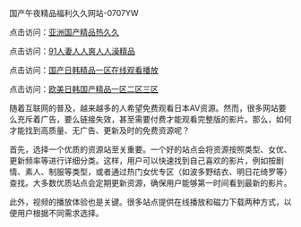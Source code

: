 国产午夜精品福利久久网站-0707YW

点击访问：<a href="https://gsd-agv.pages.dev/">亚洲国产精品热久久</a>

点击访问：<a href="https://gda-c7m.pages.dev/">91人妻人人爽人人澡精品</a>

点击访问：<a href="https://tfda.pages.dev/">国产日韩精品一区在线观看播放</a>

点击访问：<a href="https://bsdf-5f5.pages.dev/">欧美日韩国产精品一区二区三区</a>

随着互联网的普及，越来越多的人希望免费观看日本AV资源。然而，很多网站要么充斥着广告，要么链接失效，甚至需要付费才能观看完整版的影片。那么，如何才能找到高质量、无广告、更新及时的免费资源呢？

首先，选择一个优质的资源站至关重要。一个好的站点会将资源按照类型、女优、更新频率等进行详细分类。这样，用户可以快速找到自己喜欢的影片，例如按剧情、素人、制服等类型，或者通过热门女优专区（如波多野结衣、明日花绮罗等）查找。大多数优质站点会定期更新资源，确保用户能够第一时间看到最新的影片。

此外，视频的播放体验也是关键。很多站点提供在线播放和磁力下载两种方式，以便用户根据不同需求选择。

<span style="display:none;">[Canonical link]( https://github.com/jd20250707/jd12 ）</span>
